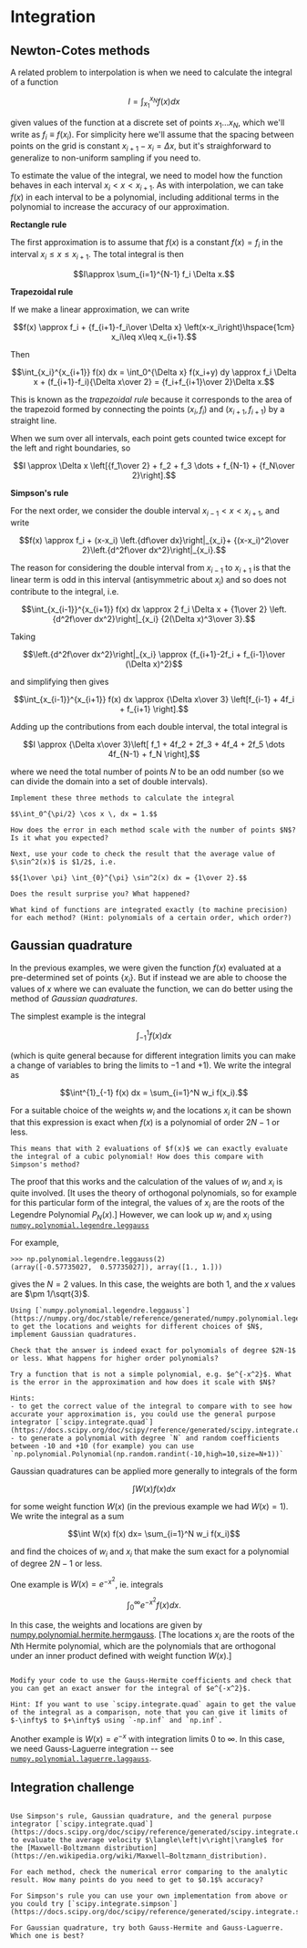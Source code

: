 # Integration

## Newton-Cotes methods

A related problem to interpolation is when we need to calculate the integral of a function 

$$I = \int_{x_1}^{x_N} f(x) dx$$

given values of the function at a discrete set of points $x_1\dots x_N$, which we'll write as $f_i\equiv f(x_i)$. For simplicity here we'll assume that the spacing between points on the grid is constant $x_{i+1}-x_i = \Delta x$, but it's straighforward to generalize to non-uniform sampling if you need to.

To estimate the value of the integral, we need to model how the function behaves in each interval $x_i<x<x_{i+1}$. As with interpolation, we can take $f(x)$ in each interval to be a polynomial, including additional terms in the polynomial to increase the accuracy of our approximation. 

**Rectangle rule**

The first approximation is to assume that $f(x)$ is a constant $f(x)=f_i$ in the interval $x_i\leq x\leq x_{i+1}$. The total integral is then

$$I\approx \sum_{i=1}^{N-1} f_i \Delta x.$$


**Trapezoidal rule**

If we make a linear approximation, we can write 

$$f(x) \approx f_i + {f_{i+1}-f_i\over \Delta x} \left(x-x_i\right)\hspace{1cm} x_i\leq x\leq x_{i+1}.$$

Then 

$$\int_{x_i}^{x_{i+1}} f(x) dx =  \int_0^{\Delta x} f(x_i+y) dy \approx f_i \Delta x + (f_{i+1}-f_i){\Delta x\over 2}  = {f_i+f_{i+1}\over 2}\Delta x.$$

This is known as the *trapezoidal rule* because it corresponds to the area of the trapezoid formed by connecting the points $(x_i,f_i)$ and $(x_{i+1}, f_{i+1})$ by a straight line.

When we sum over all intervals, each point gets counted twice except for the left and right boundaries, so

$$I \approx \Delta x \left[{f_1\over 2} + f_2 + f_3 \dots + f_{N-1} + {f_N\over 2}\right].$$


**Simpson's rule**

For the next order, we consider the double interval $x_{i-1}<x<x_{i+1}$, and write
 
$$f(x) \approx f_i + (x-x_i) \left.{df\over dx}\right|_{x_i}+ {(x-x_i)^2\over 2}\left.{d^2f\over dx^2}\right|_{x_i}.$$

The reason for considering the double interval from $x_{i-1}$ to $x_{i+1}$ is that the linear term is odd in this interval (antisymmetric about $x_i$) and so does not contribute to the integral, i.e.

$$\int_{x_{i-1}}^{x_{i+1}} f(x) dx \approx 2 f_i \Delta x + {1\over 2} \left.{d^2f\over dx^2}\right|_{x_i} {2(\Delta x)^3\over 3}.$$

Taking 

$$\left.{d^2f\over dx^2}\right|_{x_i} \approx {f_{i+1}-2f_i + f_{i-1}\over (\Delta x)^2}$$

and simplifying then gives

$$\int_{x_{i-1}}^{x_{i+1}} f(x) dx \approx {\Delta x\over 3} \left[f_{i-1} + 4f_i + f_{i+1} \right].$$

Adding up the contributions from each double interval, the total integral is

$$I \approx {\Delta x\over 3}\left[ f_1 + 4f_2 + 2f_3 + 4f_4 + 2f_5 \dots 4f_{N-1} + f_N \right],$$

where we need the total number of points $N$ to be an odd number (so we can divide the domain into a set of double intervals).


```{admonition} Exercise: Newton-Cotes
Implement these three methods to calculate the integral 

$$\int_0^{\pi/2} \cos x \, dx = 1.$$

How does the error in each method scale with the number of points $N$? Is it what you expected?

Next, use your code to check the result that the average value of $\sin^2(x)$ is $1/2$, i.e.

$${1\over \pi} \int_{0}^{\pi} \sin^2(x) dx = {1\over 2}.$$

Does the result surprise you? What happened?
```

```{admonition} Follow up exercise:
What kind of functions are integrated exactly (to machine precision) for each method? (Hint: polynomials of a certain order, which order?)
```

## Gaussian quadrature

In the previous examples, we were given the function $f(x)$ evaluated at a pre-determined set of points $\{ x_i\}$. But if instead we are able to choose the values of $x$ where we can evaluate the function, we can do better using the method of *Gaussian quadratures*. 

The simplest example is the integral

$$\int^{1}_{-1} f(x) dx$$ 

(which is quite general because for different integration limits you can make a change of variables to bring the limits to $-1$ and $+1$). We write the integral as

$$\int^{1}_{-1} f(x) dx = \sum_{i=1}^N w_i f(x_i).$$

For a suitable choice of the weights $w_i$ and the locations $x_i$ it can be shown that this expression is exact when $f(x)$ is a polynomial of order $2N-1$ or less. 

```{admonition} Question
This means that with 2 evaluations of $f(x)$ we can exactly evaluate the integral of a cubic polynomial! How does this compare with Simpson's method?
```

The proof that this works and the calculation of the values of $w_i$ and $x_i$ is quite involved. [It uses the theory of orthogonal polynomials, so for example for this particular form of the integral, the values of $x_i$ are the roots of the Legendre Polynomial $P_N(x)$.] However, we can look up $w_i$ and $x_i$ using [`numpy.polynomial.legendre.leggauss`](https://numpy.org/doc/stable/reference/generated/numpy.polynomial.legendre.leggauss.html)

For example, 

```
>>> np.polynomial.legendre.leggauss(2)
(array([-0.57735027,  0.57735027]), array([1., 1.]))
```

gives the $N=2$ values. In this case, the weights are both 1, and the $x$ values are $\pm 1/\sqrt{3}$. 


```{admonition} Exercise: Gaussian quadrature
Using [`numpy.polynomial.legendre.leggauss`](https://numpy.org/doc/stable/reference/generated/numpy.polynomial.legendre.leggauss.html)
to get the locations and weights for different choices of $N$, implement Gaussian quadratures. 

Check that the answer is indeed exact for polynomials of degree $2N-1$ or less. What happens for higher order polynomials? 

Try a function that is not a simple polynomial, e.g. $e^{-x^2}$. What is the error in the approximation and how does it scale with $N$?

Hints: 
- to get the correct value of the integral to compare with to see how accurate your approximation is, you could use the general purpose integrator [`scipy.integrate.quad`](https://docs.scipy.org/doc/scipy/reference/generated/scipy.integrate.quad.html)
- to generate a polynomial with degree `N` and random coefficients between -10 and +10 (for example) you can use
`np.polynomial.Polynomial(np.random.randint(-10,high=10,size=N+1))`
```

Gaussian quadratures can be applied more generally to integrals of the form

$$\int W(x) f(x) dx$$

for some weight function $W(x)$ (in the previous example we had $W(x)=1$). We write the integral as a sum  

$$\int W(x) f(x) dx= \sum_{i=1}^N w_i f(x_i)$$

and find the choices of $w_i$ and $x_i$ that make the sum exact for a polynomial of degree $2N-1$ or less.

One example is $W(x)=e^{-x^2}$, ie. integrals

$$\int_0^\infty e^{-x^2} f(x) dx.$$

In this case, the weights and locations are given by [numpy.polynomial.hermite.hermgauss](https://numpy.org/doc/stable/reference/generated/numpy.polynomial.hermite.hermgauss.html). [The locations $x_i$ are the roots of the $N$th Hermite polynomial, which are the polynomials that are orthogonal under an inner product defined with weight function $W(x)$.]


```{admonition} Exercise: Gauss-Hermite

Modify your code to use the Gauss-Hermite coefficients and check that you can get an exact answer for the integral of $e^{-x^2}$.

Hint: If you want to use `scipy.integrate.quad` again to get the value of the integral as a comparison, note that you can give it limits of $-\infty$ to $+\infty$ using `-np.inf` and `np.inf`.
```

Another example is $W(x)=e^{-x}$ with integration limits $0$ to $\infty$. In this case, we need Gauss-Laguerre integration -- see [`numpy.polynomial.laguerre.laggauss`](https://numpy.org/doc/stable/reference/generated/numpy.polynomial.laguerre.laggauss.html).


## Integration challenge

```{admonition} Exercise: Average velocity of the Maxwell-Boltzmann distribution.

Use Simpson's rule, Gaussian quadrature, and the general purpose integrator [`scipy.integrate.quad`](https://docs.scipy.org/doc/scipy/reference/generated/scipy.integrate.quad.html) to evaluate the average velocity $\langle\left|v\right|\rangle$ for the [Maxwell-Boltzmann distribution](https://en.wikipedia.org/wiki/Maxwell–Boltzmann_distribution).

For each method, check the numerical error comparing to the analytic result. How many points do you need to get to $0.1$% accuracy?

For Simpson's rule you can use your own implementation from above or you could try [`scipy.integrate.simpson`](https://docs.scipy.org/doc/scipy/reference/generated/scipy.integrate.simpson.html)).

For Gaussian quadrature, try both Gauss-Hermite and Gauss-Laguerre. Which one is best?
```









